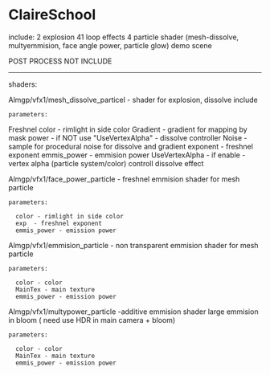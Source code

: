 # ClaireSchool


include:
2 explosion 
41 loop effects
4 particle shader (mesh-dissolve, multyemmision, face angle power, particle glow)
demo scene

POST PROCESS NOT INCLUDE


---

shaders:


 Almgp/vfx1/mesh_dissolve_particel  - shader for explosion, dissolve include

	parameters:

 Freshnel color - rimlight in side color
 Gradient - gradient for mapping by mask
 power - if NOT use "UseVertexAlpha" - dissolve controller 
 Noise  - sample for procedural noise for dissolve and gradient
 exponent - freshnel exponent
 emmis_power - emmision power
 UseVertexAlpha - if enable -vertex alpha (particle system/color) controll dissolve effect



 Almgp/vfx1/face_power_particle  - freshnel emmision shader for mesh particle

	parameters: 

 	  color - rimlight in side color
	  exp  - freshnel exponent
	  emmis_power - emission power






 Almgp/vfx1/emmision_particle  - non transparent emmision shader for mesh particle

	parameters: 

 	  color - color
	  MainTex - main texture	  
	  emmis_power - emission power






 Almgp/vfx1/multypower_particle  -additive emmision shader large emmision in bloom ( need use HDR in main camera + bloom)

	parameters: 

 	  color - color
	  MainTex - main texture	  
	  emmis_power - emission power
